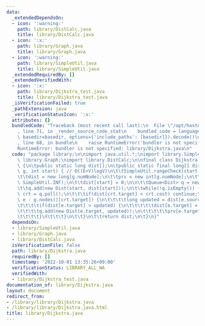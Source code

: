```yaml
---
data:
  _extendedDependsOn:
  - icon: ':warning:'
    path: library/DistCalc.java
    title: library/DistCalc.java
  - icon: ':x:'
    path: library/Graph.java
    title: library/Graph.java
  - icon: ':warning:'
    path: library/SimpleUtil.java
    title: library/SimpleUtil.java
  _extendedRequiredBy: []
  _extendedVerifiedWith:
  - icon: ':x:'
    path: library/Dijkstra_test.java
    title: library/Dijkstra_test.java
  _isVerificationFailed: true
  _pathExtension: java
  _verificationStatusIcon: ':x:'
  attributes: {}
  bundledCode: "Traceback (most recent call last):\n  File \"/opt/hostedtoolcache/Python/3.10.7/x64/lib/python3.10/site-packages/onlinejudge_verify/documentation/build.py\"\
    , line 71, in _render_source_code_stat\n    bundled_code = language.bundle(stat.path,\
    \ basedir=basedir, options={'include_paths': [basedir]}).decode()\n  File \"/opt/hostedtoolcache/Python/3.10.7/x64/lib/python3.10/site-packages/onlinejudge_verify/languages/user_defined.py\"\
    , line 68, in bundle\n    raise RuntimeError('bundler is not specified: {}'.format(str(path)))\n\
    RuntimeError: bundler is not specified: library/Dijkstra.java\n"
  code: "package library;\n\nimport java.util.*;\nimport library.SimpleUtil;\nimport\
    \ library.Graph;\nimport library.DistCalc;\n\nfinal class Dijkstra extends DistCalc\
    \ {\n\tpublic static long dist[];\n\tpublic static final long[] dist(WeightedGraph\
    \ g, int start) { // O((E+V)logV)\n\t\tSimpleUtil.rangeCheck(start, g.numNode);\n\
    \t\tdist = new long[g.numNode];\n\t\tprv = new int[g.numNode];\n\t\tArrays.fill(dist,\
    \ SimpleUtil.INF);\n\t\tdist[start] = 0;\n\n\t\tQueue<Dist> q = new PriorityQueue<>();\n\
    \t\tq.add(new Dist(start, dist[start]));\n\t\twhile(!q.isEmpty()) {\n\t\t\tDist\
    \ crt = q.poll();\n\t\t\tif(dist[crt.target] < crt.cost) continue;\n\t\t\tfor(WeightedEdge\
    \ e : g.nodes()[crt.target]) {\n\t\t\t\tlong updated = dist[e.source] + e.cost;\n\
    \t\t\t\tif(dist[e.target] > updated) {\n\t\t\t\t\tdist[e.target] = updated;\n\t\
    \t\t\t\tq.add(new Dist(e.target, updated));\n\t\t\t\t\tprv[e.target] = e.source;\n\
    \t\t\t\t}\n\t\t\t}\n\t\t}\n\t\treturn dist;\n\t}\n}"
  dependsOn:
  - library/SimpleUtil.java
  - library/Graph.java
  - library/DistCalc.java
  isVerificationFile: false
  path: library/Dijkstra.java
  requiredBy: []
  timestamp: '2022-10-01 13:35:26+09:00'
  verificationStatus: LIBRARY_ALL_WA
  verifiedWith:
  - library/Dijkstra_test.java
documentation_of: library/Dijkstra.java
layout: document
redirect_from:
- /library/library/Dijkstra.java
- /library/library/Dijkstra.java.html
title: library/Dijkstra.java
---
```

